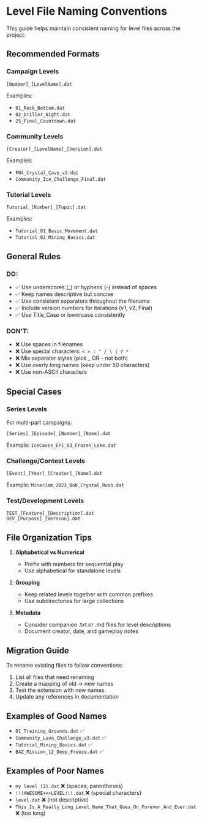 # Level File Naming Conventions

This guide helps maintain consistent naming for level files across the project.

## Recommended Formats

### Campaign Levels
```
[Number]_[LevelName].dat
```
Examples:
- `01_Rock_Bottom.dat`
- `02_Driller_Night.dat`
- `25_Final_Countdown.dat`

### Community Levels
```
[Creator]_[LevelName]_[Version].dat
```
Examples:
- `FN4_Crystal_Cave_v2.dat`
- `Community_Ice_Challenge_Final.dat`

### Tutorial Levels
```
Tutorial_[Number]_[Topic].dat
```
Examples:
- `Tutorial_01_Basic_Movement.dat`
- `Tutorial_02_Mining_Basics.dat`

## General Rules

### DO:
- ✅ Use underscores (_) or hyphens (-) instead of spaces
- ✅ Keep names descriptive but concise
- ✅ Use consistent separators throughout the filename
- ✅ Include version numbers for iterations (v1, v2, Final)
- ✅ Use Title_Case or lowercase consistently

### DON'T:
- ❌ Use spaces in filenames
- ❌ Use special characters: `< > : " / \ | ? *`
- ❌ Mix separator styles (pick _ OR - not both)
- ❌ Use overly long names (keep under 50 characters)
- ❌ Use non-ASCII characters

## Special Cases

### Series Levels
For multi-part campaigns:
```
[Series]_[Episode]_[Number]_[Name].dat
```
Example: `IceCaves_EP1_03_Frozen_Lake.dat`

### Challenge/Contest Levels
```
[Event]_[Year]_[Creator]_[Name].dat
```
Example: `MinerJam_2023_Bob_Crystal_Rush.dat`

### Test/Development Levels
```
TEST_[Feature]_[Description].dat
DEV_[Purpose]_[Version].dat
```

## File Organization Tips

1. **Alphabetical vs Numerical**
   - Prefix with numbers for sequential play
   - Use alphabetical for standalone levels

2. **Grouping**
   - Keep related levels together with common prefixes
   - Use subdirectories for large collections

3. **Metadata**
   - Consider companion .txt or .md files for level descriptions
   - Document creator, date, and gameplay notes

## Migration Guide

To rename existing files to follow conventions:
1. List all files that need renaming
2. Create a mapping of old → new names
3. Test the extension with new names
4. Update any references in documentation

## Examples of Good Names
- `01_Training_Grounds.dat` ✅
- `Community_Lava_Challenge_v3.dat` ✅
- `Tutorial_Mining_Basics.dat` ✅
- `BAZ_Mission_12_Deep_Freeze.dat` ✅

## Examples of Poor Names
- `my level (2).dat` ❌ (spaces, parentheses)
- `!!!AWESOME+++LEVEL!!!.dat` ❌ (special characters)
- `level.dat` ❌ (not descriptive)
- `This_Is_A_Really_Long_Level_Name_That_Goes_On_Forever_And_Ever.dat` ❌ (too long)